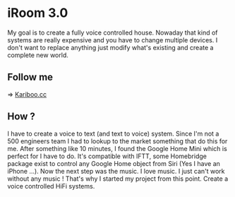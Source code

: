 # iRoom 3.0
My goal is to create a fully voice controlled house. Nowaday that kind of systems are really expensive and you have to change multiple devices. I don't want to replace anything just modify what's existing and create a complete new world.

## Follow me

 => [Kariboo.cc](//www.kariboo.cc)

## How ?
I have to create a voice to text (and text to voice) system. Since I'm not a 500 engineers team I had to lookup to the market something that do this for me. After something like 10 minutes, I found the Google Home Mini which is perfect for I have to do. It's compatible with IFTT, some Homebridge package exist to control any Google Home object from Siri (Yes I have an iPhone ...).
Now the next step was the music. I love music. I just can't work without any music ! That's why I started my project from this point. Create a voice controlled HiFi systems.
